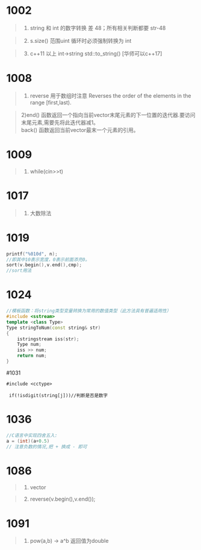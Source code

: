 # 1002
> 1) string 和 int 的数字转换 差 48；所有相关判断都要 str-48

> 2) s.size() 范围uint 循环时必须强制转换为 int

> 3) c++11 以上 int->string std::to_string() [华师可以c++17]

# 1008
> 1) reverse 用于数组时注意 Reverses the order of the elements in the range [first,last).

> 2)end() 函数返回一个指向当前vector末尾元素的下一位置的迭代器.要访问末尾元素,需要先将此迭代器减1。  
>   back() 函数返回当前vector最末一个元素的引用。

# 1009
>1) while(cin>>t)

# 1017
>1) 大数除法

# 1019
```cpp
printf("%010d", n);
//即其中10表示宽度，0表示前面添充0。
sort(v.begin(),v.end(),cmp);
//sort用法
```

# 1024
```cpp
//模板函数：将string类型变量转换为常用的数值类型（此方法具有普遍适用性）  
#include <sstream>  
template <class Type>  
Type stringToNum(const string& str)  
{  
    istringstream iss(str);  
    Type num;  
    iss >> num;  
    return num;      
}  
```


#1031
```
#include <cctype>

 if(!isdigit(string[j]))//判断是否是数字
```

# 1036
```cpp
//C语言中实现四舍五入: 
a = (int)(a+0.5)
// 注意负数的情况,把 + 换成 - 即可
```

# 1086
> 1) vector

> 2) reverse(v.begin(),v.end());

# 1091
> 1) pow(a,b) -> a^b 返回值为double